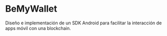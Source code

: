 # BeMyWallet
Diseño e implementación de un SDK Android para facilitar la interacción de apps móvil con una blockchain.
